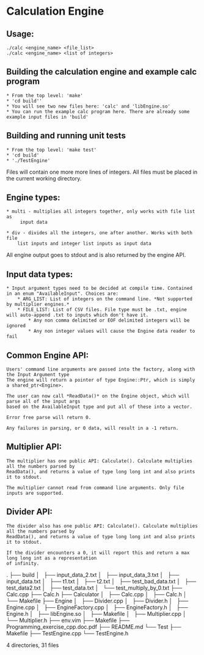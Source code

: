 # Calculation Engine

## Usage:
    ./calc <engine_name> <file_list>
    ./calc <engine_name> <list of integers>

## Building the calculation engine and example calc program
    * From the top level: 'make'
    * 'cd build''
    * You will see two new files here: 'calc' and 'libEngine.so'
    * You can run the example calc program here. There are already some example input files in 'build'


## Building and running unit tests
    * From the top level: 'make test'
    * 'cd build'
    * './TestEngine'

Files will contain one more more lines of integers. 
All files must be placed in the current working directory.

## Engine types:
    * multi - multiplies all integers together, only works with file list as
         input data

    * div - divides all the integers, one after another. Works with both file 
        list inputs and integer list inputs as input data

All engine output goes to stdout and is also returned by the engine API.

## Input data types:
    * Input argument types need to be decided at compile time. Contained in an enum "AvailableInput". Choices are:
        * ARG_LIST: List of integers on the command line. *Not supported by multiplier engines.*
        * FILE_LIST: List of CSV files. File type must be .txt, engine will auto-append .txt to inputs which don't have it.
            * Any non comma delimited or EOF delimited integers will be ignored
            * Any non integer values will cause the Engine data reader to fail


## Common Engine API:
    Users' command line arguments are passed into the factory, along with the Input Argument type
    The engine will return a pointer of type Engine::Ptr, which is simply a shared_ptr<Engine>.

    The user can now call *ReadData()* on the Engine object, which will parse all of the input args
    based on the AvailableInput type and put all of these into a vector.

    Error free parse will return 0.

    Any failures in parsing, or 0 data, will result in a -1 return.

## Multiplier API:
    The multiplier has one public API: Calculate(). Calculate multiplies all the numbers parsed by
    ReadData(), and returns a value of type long long int and also prints it to stdout.

    The multiplier cannot read from command line arguments. Only file inputs are supported.

## Divider API:
    The divider also has one public API: Calculate(). Calculate multiplies all the numbers parsed by
    ReadData(), and returns a value of type long long int and also prints it to stdout.

    If the divider encounters a 0, it will report this and return a max long long int as a representation
    of infinity. 

.
├── build
│   ├── input_data_2.txt
│   ├── input_data_3.txt
│   ├── input_data.txt
│   ├── t1.txt
│   ├── t2.txt
│   ├── test_bad_data.txt
│   ├── test_data2.txt
│   ├── test_data.txt
│   └── test_multiply_by_0.txt
├── Calc.cpp
├── Calc.h
├── Calculator
│   ├── Calc.cpp
│   ├── Calc.h
│   └── Makefile
├── Engine
│   ├── Divider.cpp
│   ├── Divider.h
│   ├── Engine.cpp
│   ├── EngineFactory.cpp
│   ├── EngineFactory.h
│   ├── Engine.h
│   ├── libEngine.so
│   ├── Makefile
│   ├── Multiplier.cpp
│   └── Multiplier.h
├── env.vim
├── Makefile
├── Programming_exercise_cpp.doc.pdf
├── README.md
└── Test
    ├── Makefile
    ├── TestEngine.cpp
    └── TestEngine.h

4 directories, 31 files

